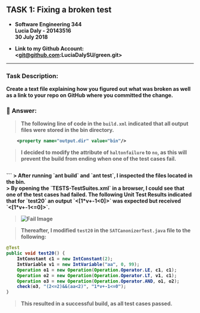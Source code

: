 ## <b> TASK 1: Fixing a broken test  

* Software Engineering 344 <br>
Lucia Daly - 20143516 <br> 30 July 2018

* <b> Link to my Github Account: <br> <git@github.com:LuciaDalySU/green.git>

---

### <b> Task Description:
Create a text file explaining how you figured out what was broken as well as a link to your repo on GitHub where you committed the change.


### :panda_face: <b> Answer:


> The following line of code in the `build.xml` indicated that all output files were stored in the bin directory.
``` xml
    <property name="output.dir" value="bin"/>
```
> I decided to modify the attribute of `haltonfailure` to `no`, as this will prevent the build from ending when one of the test cases fail.

> ``` xml
 <junit fork="yes" printsummary="withOutAndErr" haltonfailure = "no">
```
> After running `ant build` and `ant test`, I inspected the files located in the bin. <br>
> By opening the `TESTS-TestSuites.xml` in a browser, I could see that one of the test cases had failed. The following <b>Unit Test Results</b> indicated that for `test20` an output `<[1*v+-1<0]>` was expected but received `<[1*v+-1<=0]>`.

> ![Fail Image](fail.png)

> Thereafter, I modified `test20` in the `SATCanonizerTest.java` file to the following:
``` java
@Test
public void test20() {
	IntConstant c1 = new IntConstant(2);
	IntVariable v1 = new IntVariable("aa", 0, 99);
	Operation o1 = new Operation(Operation.Operator.LE, c1, c1);
	Operation o2 = new Operation(Operation.Operator.LT, v1, c1);
	Operation o3 = new Operation(Operation.Operator.AND, o1, o2);
	check(o3, "(2<=2)&&(aa<2)", "1*v+-1<=0");
}
```
> This resulted in a successful build, as all test cases passed.
